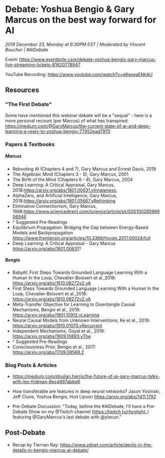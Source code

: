 # Debate: Yoshua Bengio & Gary Marcus on the best way forward for AI 
*2019 December 23, Monday at 6:30PM EST | Moderated by Vincent Boucher | #AIDebate*

Event: https://www.eventbrite.ca/e/debate-yoshua-bengio-gary-marcus-live-streaming-tickets-81620778947

  YouTube Recording: https://www.youtube.com/watch?v=pKgseaENkAU


## Resources
### "The First Debate"
Some have mentioned this webinar debate will be a "sequal" - here is a more personal recount (per Marcus) of what has transpired:  https://medium.com/@GaryMarcus/the-current-state-of-ai-and-deep-learning-a-reply-to-yoshua-bengio-77952ead7970

### Papers & Textbooks
##### Marcus
* Rebooting AI (Chapters 4 and 7), Gary Marcus and Ernest Davis, 2019
* The Algebraic Mind (Chapters 3 - 5), Gary Marcus, 2001
* The Birth of the Mind (Chapters 6 - 8), Gary Marcus, 2004
* Deep Learning: A Critical Appraisal, Gary Marcus, 2018:https://arxiv.org/abs/1801.00631.vInnateness, 
* AlphaZero, and Artificial Intelligence, Gary Marcus, 2018:https://arxiv.org/abs/1801.05667.vRethinking  
* Eliminative  Connectionism, Gary Marcus, 1998:https://www.sciencedirect.com/science/article/pii/S0010028598906946
* ^ Suggested Pre-Readings
* Equilibrium Propagation: Bridging the Gap between Energy-Based Models and Backpropagation https://www.frontiersin.org/articles/10.3389/fncom.2017.00024/full
* Deep Learning: A Critical Appraisal - Gary Marcus https://arxiv.org/abs/1801.00631?

##### Bengio
* BabyAI: First Steps Towards Grounded Language Learning With a Human In the Loop, Chevalier-Boisvert et al.,2018: https://arxiv.org/abs/1810.08272v2.vA  
* First Steps Towards Grounded Language Learning With a Human In the Loop, Chevalier-Boisvert et al.,2018: https://arxiv.org/abs/1810.08272v2.vA
* Meta-Transfer Objective for Learning to Disentangle Causal Mechanisms, Bengio et al., 2019: https://arxiv.org/abs/1901.10912.vLearning 
* Neural Causal Models from Unknown Interventions, Ke et al., 2019: https://arxiv.org/abs/1910.01075.vRecurrent 
* Independent Mechanisms, Goyal et al., 2019: https://arxiv.org/abs/1909.10893.vThe 
* ^ Suggested Pre-Readings
* Consciousness Prior, Bengio et al., 2017: https://arxiv.org/abs/1709.08568.2

### Blog Posts & Articles
- https://medium.com/@julian.harris/the-future-of-ai-gary-marcus-talks-with-lex-fridman-9ecd497abbe6 

- How transferable are features in deep neural networks?
Jason Yosinski, Jeff Clune, Yoshua Bengio, Hod Lipson
https://arxiv.org/abs/1411.1792

- Pre-Debate Discussion: "Today, before the #AIDebate, I'll have a Pre-Debate Show on my @Twitch channel (https://twitch.tv/rhyolight_) featuring  @GaryMarcus's last debate with @ylecun."


## Post-Debate
* Recap by Tiernan Ray: https://www.zdnet.com/article/devils-in-the-details-in-bengio-marcus-ai-debate/


